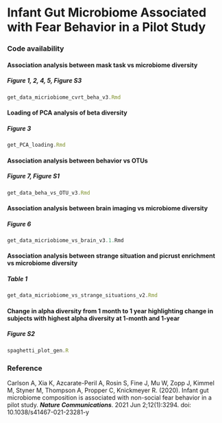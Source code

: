 # Infant Gut Microbiome Associated with Fear Behavior in a Pilot Study


### Code availability




#### Association analysis between mask task vs microbiome diversity
##### Figure 1, 2, 4, 5, Figure S3
``` js
get_data_micriobiome_cvrt_beha_v3.Rmd
```

#### Loading of PCA analysis of beta diversity
##### Figure 3
``` js
get_PCA_loading.Rmd
```


#### Association analysis between behavior vs OTUs
##### Figure 7, Figure S1
``` js
get_data_beha_vs_OTU_v3.Rmd
```

#### Association analysis between brain imaging vs microbiome diversity
##### Figure 6
``` js
get_data_micriobiome_vs_brain_v3.1.Rmd
```

#### Association analysis between strange situation and picrust enrichment vs microbiome diversity
##### Table 1
``` js
get_data_micriobiome_vs_strange_situations_v2.Rmd
```

#### Change in alpha diversity from 1 month to 1 year highlighting change in subjects with highest alpha diversity at 1-month and 1-year 
##### Figure S2
``` js
spaghetti_plot_gen.R
```

### Reference
Carlson A, Xia K, Azcarate-Peril A, Rosin S, Fine J, Mu W, Zopp J, Kimmel M, Styner M, Thompson A, Propper C, Knickmeyer R. (2020). Infant gut microbiome composition is associated with non-social fear behavior in a pilot study. ***Nature Communications***. 2021 Jun 2;12(1):3294. doi: 10.1038/s41467-021-23281-y




